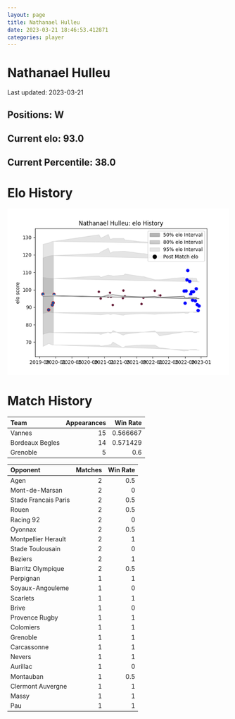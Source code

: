 ```yaml
---  
layout: page  
title: Nathanael Hulleu  
date: 2023-03-21 18:46:53.412871  
categories: player  
---
```

# Nathanael Hulleu


Last updated: 2023-03-21
## Positions: W

## Current elo: 93.0

## Current Percentile: 38.0

# Elo History


![elo history](history_NathanaelHulleu.png)
# Match History


| Team            |   Appearances |   Win Rate |
|:----------------|--------------:|-----------:|
| Vannes          |            15 |   0.566667 |
| Bordeaux Begles |            14 |   0.571429 |
| Grenoble        |             5 |   0.6      |

| Opponent             |   Matches |   Win Rate |
|:---------------------|----------:|-----------:|
| Agen                 |         2 |        0.5 |
| Mont-de-Marsan       |         2 |        0   |
| Stade Francais Paris |         2 |        0.5 |
| Rouen                |         2 |        0.5 |
| Racing 92            |         2 |        0   |
| Oyonnax              |         2 |        0.5 |
| Montpellier Herault  |         2 |        1   |
| Stade Toulousain     |         2 |        0   |
| Beziers              |         2 |        1   |
| Biarritz Olympique   |         2 |        0.5 |
| Perpignan            |         1 |        1   |
| Soyaux-Angouleme     |         1 |        0   |
| Scarlets             |         1 |        1   |
| Brive                |         1 |        0   |
| Provence Rugby       |         1 |        1   |
| Colomiers            |         1 |        1   |
| Grenoble             |         1 |        1   |
| Carcassonne          |         1 |        1   |
| Nevers               |         1 |        1   |
| Aurillac             |         1 |        0   |
| Montauban            |         1 |        0.5 |
| Clermont Auvergne    |         1 |        1   |
| Massy                |         1 |        1   |
| Pau                  |         1 |        1   |